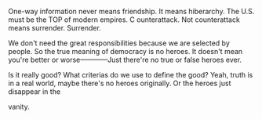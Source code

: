 One-way information never means friendship.
It means hiberarchy.
The U.S. must be the TOP of modern empires.
C ounterattack. Not counterattack means surrender.
Surrender.

We don't need the great responsibilities because we are selected by people.
So the true meaning of democracy is no heroes.
It doesn't mean you're better or worse————Just there're no true or false heroes ever.

Is it really good? What criterias do we use to define the good?
Yeah, truth is in a real world, maybe there's no heroes originally.
Or the heroes just disappear in the

 vanity.
